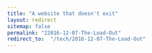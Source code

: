 ```yaml
---
title: "A website that doesn't exit"
layout: redirect
sitemap: false
permalink: "22016-12-07-The-Load-Out"
redirect_to:  "/tech/2016-12-07-The-Load-Out"
---
```

